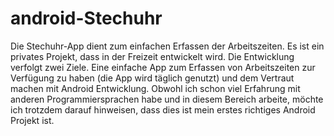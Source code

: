 # android-Stechuhr
Die Stechuhr-App dient zum einfachen Erfassen der Arbeitszeiten. Es ist ein privates Projekt, dass in der Freizeit entwickelt wird. Die Entwicklung verfolgt zwei Ziele. Eine einfache App zum Erfassen von Arbeitszeiten zur Verfügung zu haben (die App wird täglich genutzt) und dem Vertraut machen mit Android Entwicklung. Obwohl ich schon viel Erfahrung mit anderen Programmiersprachen habe und in diesem Bereich arbeite, möchte ich trotzdem darauf hinweisen, dass dies ist mein erstes richtiges Android Projekt ist.
